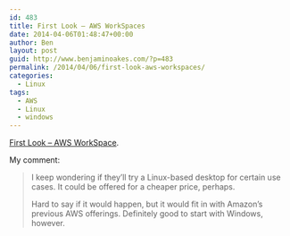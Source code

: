 ```yaml
---
id: 483
title: First Look – AWS WorkSpaces
date: 2014-04-06T01:48:47+00:00
author: Ben
layout: post
guid: http://www.benjaminoakes.com/?p=483
permalink: /2014/04/06/first-look-aws-workspaces/
categories:
  - Linux
tags:
  - AWS
  - Linux
  - windows
---
```

[First Look – AWS WorkSpace](https://news.ycombinator.com/item?id=7539282).

My comment:

> I keep wondering if they&#8217;ll try a Linux-based desktop for certain use cases. It could be offered for a cheaper price, perhaps.
> 
> Hard to say if it would happen, but it would fit in with Amazon&#8217;s previous AWS offerings. Definitely good to start with Windows, however.